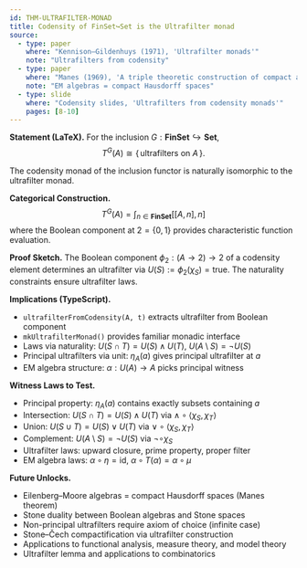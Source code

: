 ```yaml
---
id: THM-ULTRAFILTER-MONAD
title: Codensity of FinSet↪Set is the Ultrafilter monad
source:
  - type: paper
    where: "Kennison–Gildenhuys (1971), 'Ultrafilter monads'"
    note: "Ultrafilters from codensity"
  - type: paper
    where: "Manes (1969), 'A triple theoretic construction of compact algebras'"
    note: "EM algebras = compact Hausdorff spaces"
  - type: slide
    where: "Codensity slides, 'Ultrafilters from codensity monads'"
    pages: [8-10]
---
```


**Statement (LaTeX).**
For the inclusion $G: \mathbf{FinSet} \hookrightarrow \mathbf{Set}$,
$$
T^G(A) \cong \{\,\text{ultrafilters on }A\,\}.
$$

The codensity monad of the inclusion functor is naturally isomorphic to the ultrafilter monad.

**Categorical Construction.**
$$
T^G(A) = \int_{n \in \mathbf{FinSet}} [[A, n], n]
$$
where the Boolean component at $2 = \{0,1\}$ provides characteristic function evaluation.

**Proof Sketch.**
The Boolean component $\phi_2 : (A \to 2) \to 2$ of a codensity element determines an ultrafilter via $U(S) := \phi_2(\chi_S) = \text{true}$. The naturality constraints ensure ultrafilter laws.

**Implications (TypeScript).**
- `ultrafilterFromCodensity(A, t)` extracts ultrafilter from Boolean component
- `mkUltrafilterMonad()` provides familiar monadic interface
- Laws via naturality: $U(S\cap T)=U(S)\wedge U(T)$, $U(A\setminus S)=\neg U(S)$
- Principal ultrafilters via unit: $\eta_A(a)$ gives principal ultrafilter at $a$
- EM algebra structure: $\alpha: U(A) \to A$ picks principal witness

**Witness Laws to Test.**
- Principal property: $\eta_A(a)$ contains exactly subsets containing $a$
- Intersection: $U(S \cap T) = U(S) \land U(T)$ via $\land \circ \langle\chi_S, \chi_T\rangle$
- Union: $U(S \cup T) = U(S) \lor U(T)$ via $\lor \circ \langle\chi_S, \chi_T\rangle$
- Complement: $U(A \setminus S) = \neg U(S)$ via $\neg \circ \chi_S$
- Ultrafilter laws: upward closure, prime property, proper filter
- EM algebra laws: $\alpha \circ \eta = \text{id}$, $\alpha \circ T(\alpha) = \alpha \circ \mu$

**Future Unlocks.**
- Eilenberg–Moore algebras = compact Hausdorff spaces (Manes theorem)
- Stone duality between Boolean algebras and Stone spaces
- Non-principal ultrafilters require axiom of choice (infinite case)
- Stone–Čech compactification via ultrafilter construction
- Applications to functional analysis, measure theory, and model theory
- Ultrafilter lemma and applications to combinatorics